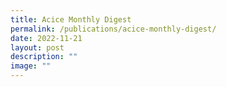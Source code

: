 ```yaml
---
title: Acice Monthly Digest
permalink: /publications/acice-monthly-digest/
date: 2022-11-21
layout: post
description: ""
image: ""
---
```

